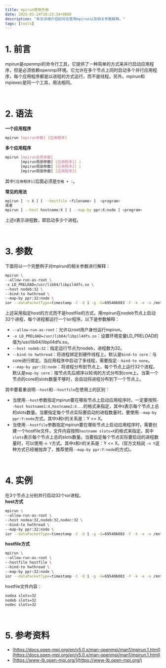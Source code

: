 ```yaml
---
title: mpirun使用手册
date: 2025-01-24T10:23:34+0800
description: "本文详细介绍如何在使用mpirun以及相关参数解释。"
tags: [tools]
---
```



# 1. 前言
mpirun是openmpi的命令行工具，它提供了一种简单的方式来并行启动应用程序，但是必须依赖openmpi环境。它允许在多个节点上同时启动多个并行应用程序，每个应用程序都是以进程的方式运行，而不是线程。另外，mpirun和mpiexec是同一个工具，用法相同。


&nbsp;
&nbsp;
# 2. 语法
**一个应用程序**
```bash
mpirun [mpirun参数] [应用程序]
```

**多个应用程序**
```bash
mpirun [mpirun全局参数] 
       [mpirun局部参数] [应用程序1] :
       [mpirun局部参数] [应用程序2] :
       [mpirun局部参数] [应用程序3]
```
其中`[应用程序1]`后面必须是`空格 + :`。

**常见的用法**
```bash
mpirun [ -n X ] [ --hostfile <filename> ]  <program>
或者
mpirun [ --host hostname:X ] [ --map-by ppr:X:node ] <program>
```
上述`X`表示进程数，即启动多少个进程。


&nbsp;
&nbsp;
# 3. 参数
下面将以一个完整例子对mpirun的相关参数进行解释：
```bash
mpirun \
--allow-run-as-root \
-x LD_PRELOAD=/usr/lib64/libpil4dfs.so \
--host nodeb:32 \
--bind-to hwthread \
--map-by ppr:32:node \
ior --dataPacketType=timestamp -C -Q 1 -g -G=695406083 -F -k -e -o /mnt/testfs/test -t 4k -b 4k -s 262144 -w -D 300 -T 120 -a POSIX
```
上述采用指定host的方式而不是hostfile的方式，用mpirun在nodeb节点上启动32个进程，每个进程都运行一个ior程序。以下是参数解释：
- `--allow-run-as-root`：允许以root用户身份运行mpirun。
- `-x LD_PRELOAD=/usr/lib64/libpil4dfs.so`：设置环境变量LD_PRELOAD的值为/usr/lib64/libpil4dfs.so。
- `--host nodeb:32`：指定运行节点为nodeb，进程数为32。
- `--bind-to hwthread`：将进程绑定到硬件线程上。默认是`bind-to core`：与core进行绑定。当应用程序中启动了多线程，需要指定`--bind-to none`。
- `--map-by ppr:32:node`：将进程分布到节点上，每个节点上运行32个进程。默认是`map-by core`：按节点先后顺序以轮询的方式分布到core上。当第一个节点的core的slots数量不够时，会自动将进程分布到下一个节点上。

其中要着重说明`--host`和`--hostfile`在使用上的区别：
- 当使用`--host`参数指定mpirun要在哪些节点上启动应用程序时，一定要按照`--host hostname1:X,hostname2:X...`的格式来指定，其中`X`表示每个节点上总的slots数量。当要指定每个节点实际要启动的进程数量时，要使用`--map-by ppr:Y:node`方式。其中`X`和`Y`的关系是：Y <= X。
- 当使用`--hostfile`参数指定mpirun要在哪些节点上启动应用程序时，需要创建一个hostfile文件，文件内容按照`hostname slots=X`的格式来指定。其中`slots`表示每个节点上总的slots数量。当要指定每个节点实际要启动的进程数量时，可以使用`-n Y`方式。其中`X`和`Y`的关系是：Y <= X。(官方文档说 `-n Y`这种方式已经被抛弃了，推荐使用`--map-by ppr:Y:node`的方式)。


&nbsp;
&nbsp;
# 4. 实例
在3个节点上分别并行启动32个ior进程。  
**host方式**
```bash
mpirun \
--allow-run-as-root \
--host nodea:32,nodeb:32,nodec:32 \
--bind-to hwthread \
--map-by ppr:32:node \
ior --dataPacketType=timestamp -C -Q 1 -g -G=695406083 -F -k -e -o /mnt/testfs/test -t 4k -b 4k -s 262144 -w -D 300 -T 120 -a POSIX
```

**hostfile方式**
```bash
mpirun \
--allow-run-as-root \
--hostfile hostfile \
--bind-to hwthread \
--map-by ppr:32:node \
ior --dataPacketType=timestamp -C -Q 1 -g -G=695406083 -F -k -e -o /mnt/testfs/test -t 4k -b 4k -s 262144 -w -D 300 -T 120 -a POSIX
```
hostfile文件内容：
```bash
nodea slots=32
nodeb slots=32
nodec slots=32
```

&nbsp;
&nbsp;
# 5. 参考资料
- [https://docs.open-mpi.org/en/v5.0.x/man-openmpi/man1/mpirun.1.html](https://docs.open-mpi.org/en/v5.0.x/man-openmpi/man1/mpirun.1.html)
- [https://www-lb.open-mpi.org/](https://www-lb.open-mpi.org/)